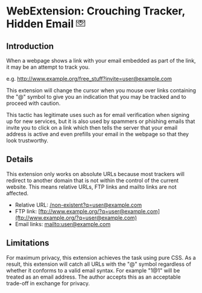 # WebExtension: Crouching Tracker, Hidden Email ![appicon](https://raw.githubusercontent.com/em-te/webextension-crouching-tracker-hidden-email/main/icon_24.png)

## Introduction
When a webpage shows a link with your email embedded as part of the link, it may be an attempt to track you.

e.g. http://www.example.org/free_stuff?invite=user@example.com

This extension will change the cursor when you mouse over links containing the "@" symbol to give you an indication that you may be tracked and to proceed with caution.

This tactic has legitimate uses such as for email verification when signing up for new services, but it is also used by spammers or phishing emails that invite you to click on a link which then tells the server that your email address is active and even prefills your email in the webpage so that they look trustworthy.

## Details
This extension only works on absolute URLs because most trackers will redirect to another domain that is not within the control of the current website. This means relative URLs, FTP links and mailto links are not affected.

- Relative URL: [/non-existent?q=user@example.com](/non-existent?q=user@example.com)
- FTP link: [ftp://www.example.org/?q=user@example.com](ftp://www.example.org/?q=user@example.com)
- Email links: [mailto:user@example.com](mailto:user@example.com)

## Limitations
For maximum privacy, this extension achieves the task using pure CSS. As a result, this extension will catch all URLs with the "@" symbol regardless of whether it conforms to a valid email syntax. For example "1@1" will be treated as an email address. The author accepts this as an acceptable trade-off in exchange for privacy.
